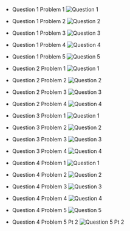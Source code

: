 * Question 1 Problem 1
![Question 1](../imgs/Lab4.2Q1P1.png)

* Question 1 Problem 2
![Question 2](../imgs/Lab4.2Q1P2.png)

* Question 1 Problem 3
![Question 3](../imgs/Lab4.2Q1P3.png)

* Question 1 Problem 4
![Question 4](../imgs/Lab4.2Q1P4.png)

* Question 1 Problem 5 
![Question 5](../imgs/Lab4.2Q1P5.png)

* Question 2 Problem 1
![Question 1](../imgs/Lab4.2Q2P1.png)

* Question 2 Problem 2
![Question 2](../imgs/Lab4.2Q2P2.png)

* Question 2 Problem 3
![Question 3](../imgs/Lab4.2Q2P3.png)

* Question 2 Problem 4
![Question 4](../imgs/Lab4.2Q2P4.png)

* Question 3 Problem 1
![Question 1](../imgs/Lab4.2Q3P1.png)

* Question 3 Problem 2
![Question 2](../imgs/Lab4.2Q3P2.png)

* Question 3 Problem 3
![Question 3](../imgs/Lab4.2Q3P3.png)

* Question 3 Problem 4
![Question 4](../imgs/Lab4.2Q3P4.png)

* Question 4 Problem 1
![Question 1](../imgs/Lab4.2Q4P1.png)

* Question 4 Problem 2
![Question 2](../imgs/Lab4.2Q4P2.png)

* Question 4 Problem 3
![Question 3](../imgs/Lab4.2Q4P3.png)

* Question 4 Problem 4
![Question 4](../imgs/Lab4.2Q4P4.png)

* Question 4 Problem 5
![Question 5](../imgs/Lab4.2Q4P5.png)

* Question 4 Problem 5 Pt 2
![Question 5 Pt 2](../imgs/Lab4.2Q4P5.2.png) 